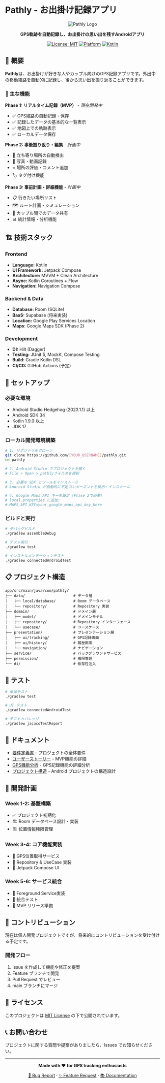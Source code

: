 # Pathly - お出掛け記録アプリ

<div align="center">

![Pathly Logo](https://via.placeholder.com/200x80/4285f4/ffffff?text=Pathly)

**GPS軌跡を自動記録し、お出掛けの思い出を残すAndroidアプリ**

[![License: MIT](https://img.shields.io/badge/License-MIT-yellow.svg)](https://opensource.org/licenses/MIT)
[![Platform](https://img.shields.io/badge/platform-Android-green.svg)](https://developer.android.com)
[![Kotlin](https://img.shields.io/badge/language-Kotlin-blue.svg)](https://kotlinlang.org)

</div>

## 📱 概要

**Pathly**は、お出掛けが好きな人やカップル向けのGPS記録アプリです。外出中の移動経路を自動的に記録し、後から思い出を振り返ることができます。

### 🎯 主な機能

**Phase 1: リアルタイム記録（MVP）** - *現在開発中*

- ✅ GPS経路の自動記録・保存
- ✅ 記録したデータの基本的な一覧表示
- ✅ 地図上での軌跡表示
- ✅ ローカルデータ保存

**Phase 2: 事後振り返り・編集** - *計画中*

- 📍 立ち寄り場所の自動検出
- 📸 写真・動画記録
- ⭐ 場所の評価・コメント追加
- 🏷️ タグ付け機能

**Phase 3: 事前計画・詳細機能** - *計画中*  

- 📋 行きたい場所リスト
- 🗺️ ルート計画・シミュレーション
- 👫 カップル間でのデータ共有
- 📊 統計情報・分析機能

## 🏗️ 技術スタック

### Frontend

- **Language:** Kotlin
- **UI Framework:** Jetpack Compose
- **Architecture:** MVVM + Clean Architecture
- **Async:** Kotlin Coroutines + Flow
- **Navigation:** Navigation Compose

### Backend & Data

- **Database:** Room (SQLite)
- **BaaS:** Supabase (将来実装)
- **Location:** Google Play Services Location
- **Maps:** Google Maps SDK (Phase 2)

### Development

- **DI:** Hilt (Dagger)
- **Testing:** JUnit 5, MockK, Compose Testing
- **Build:** Gradle Kotlin DSL
- **CI/CD:** GitHub Actions (予定)

## 🚀 セットアップ

### 必要な環境

- Android Studio Hedgehog (2023.1.1) 以上
- Android SDK 34
- Kotlin 1.9.0 以上
- JDK 17

### ローカル開発環境構築

```bash
# 1. リポジトリをクローン
git clone https://github.com/[YOUR_USERNAME]/pathly.git
cd pathly

# 2. Android Studio でプロジェクトを開く
# File > Open > pathlyフォルダを選択

# 3. 必要な SDK とツールをインストール
# Android Studio が自動的に不足コンポーネントを検出・インストール

# 4. Google Maps API キーを設定 (Phase 2で必要)
# local.properties に追加:
# MAPS_API_KEY=your_google_maps_api_key_here
```

### ビルドと実行

```bash
# デバッグビルド
./gradlew assembleDebug

# テスト実行
./gradlew test

# インストルメンテーションテスト
./gradlew connectedAndroidTest
```

## 📋 プロジェクト構造

```text
app/src/main/java/com/pathly/
├── data/                      # データ層
│   ├── local/database/        # Room データベース
│   └── repository/            # Repository 実装
├── domain/                    # ドメイン層
│   ├── model/                 # ドメインモデル
│   ├── repository/            # Repository インターフェース
│   └── usecase/               # ユースケース
├── presentation/              # プレゼンテーション層
│   ├── ui/tracking/           # GPS記録画面
│   ├── ui/history/            # 履歴画面
│   └── navigation/            # ナビゲーション
├── service/                   # バックグラウンドサービス
├── permission/                # 権限管理
└── di/                        # 依存性注入
```

## 🧪 テスト

```bash
# 単体テスト
./gradlew test

# UI テスト
./gradlew connectedAndroidTest

# テストカバレッジ
./gradlew jacocoTestReport
```

## 📖 ドキュメント

- [要件定義書](docs/requirements.md) - プロジェクトの全体要件
- [ユーザーストーリー](docs/user-stories.md) - MVP機能の詳細
- [GPS機能分析](docs/gps-feature-analysis.md) - GPS記録機能の詳細分析  
- [プロジェクト構造](docs/android-project-structure.md) - Android プロジェクトの構造設計

## 🎯 開発計画

### Week 1-2: 基盤構築

- ✅ プロジェクト初期化
- 🏗️ Room データベース設計・実装
- 🏗️ 位置情報権限管理

### Week 3-4: コア機能実装  

- 📍 GPS位置取得サービス
- 💾 Repository & UseCase 実装
- 🎨 Jetpack Compose UI

### Week 5-6: サービス統合

- 🔄 Foreground Service実装
- 🧪 統合テスト
- 🚀 MVP リリース準備

## 🤝 コントリビューション

現在は個人開発プロジェクトですが、将来的にコントリビューションを受け付ける予定です。

### 開発フロー

1. Issue を作成して機能や修正を提案
2. Feature ブランチで開発
3. Pull Request でレビュー
4. main ブランチにマージ

## 📄 ライセンス

このプロジェクトは [MIT License](LICENSE) の下で公開されています。

## 📞 お問い合わせ

プロジェクトに関する質問や提案がありましたら、Issues でお知らせください。

---

<div align="center">

**Made with ❤️ for GPS tracking enthusiasts**

[🐛 Bug Report](https://github.com/[YOUR_USERNAME]/pathly/issues/new?template=bug_report.md) ·
[✨ Feature Request](https://github.com/[YOUR_USERNAME]/pathly/issues/new?template=feature_request.md) ·
[📚 Documentation](docs/)

</div>

